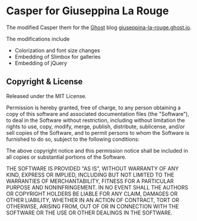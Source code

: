 # Casper for Giuseppina La Rouge

The modified Casper them for the [Ghost](https://github.com/tryghost/ghost/) blog [giuseppina-la-rouge.ghost.io](https://giuseppina-la-rouge.ghost.io).

The modifications include
- Colorization and font size changes
- Embedding of Slimbox for galleries
- Embedding of jQuery

## Copyright & License

Released under the MIT License.

Permission is hereby granted, free of charge, to any person obtaining a copy of this software and associated documentation files (the "Software"), to deal in the Software without restriction, including without limitation the rights to use, copy, modify, merge, publish, distribute, sublicense, and/or sell copies of the Software, and to permit persons to whom the Software is furnished to do so, subject to the following conditions:

The above copyright notice and this permission notice shall be included in all copies or substantial portions of the Software.

THE SOFTWARE IS PROVIDED "AS IS", WITHOUT WARRANTY OF ANY KIND, EXPRESS OR IMPLIED, INCLUDING BUT NOT LIMITED TO THE WARRANTIES OF MERCHANTABILITY, FITNESS FOR A PARTICULAR PURPOSE AND
NONINFRINGEMENT. IN NO EVENT SHALL THE AUTHORS OR COPYRIGHT HOLDERS BE LIABLE FOR ANY CLAIM, DAMAGES OR OTHER LIABILITY, WHETHER IN AN ACTION OF CONTRACT, TORT OR OTHERWISE, ARISING FROM, OUT OF OR IN CONNECTION WITH THE SOFTWARE OR THE USE OR OTHER DEALINGS IN THE SOFTWARE.
